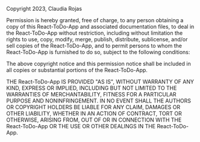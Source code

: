 Copyright 2023, Claudia Rojas

Permission is hereby granted, free of charge, to any person obtaining a copy of this React-ToDo-App and associated documentation files, to deal in the React-ToDo-App without restriction, including without limitation the rights to use, copy, modify, merge, publish, distribute, sublicense, and/or sell copies of the React-ToDo-App, and to permit persons to whom the React-ToDo-App is furnished to do so, subject to the following conditions:

The above copyright notice and this permission notice shall be included in all copies or substantial portions of the React-ToDo-App.

THE React-ToDo-App IS PROVIDED "AS IS", WITHOUT WARRANTY OF ANY KIND, EXPRESS OR IMPLIED, INCLUDING BUT NOT LIMITED TO THE WARRANTIES OF MERCHANTABILITY, FITNESS FOR A PARTICULAR PURPOSE AND NONINFRINGEMENT. IN NO EVENT SHALL THE AUTHORS OR COPYRIGHT HOLDERS BE LIABLE FOR ANY CLAIM, DAMAGES OR OTHER LIABILITY, WHETHER IN AN ACTION OF CONTRACT, TORT OR OTHERWISE, ARISING FROM, OUT OF OR IN CONNECTION WITH THE React-ToDo-App OR THE USE OR OTHER DEALINGS IN THE React-ToDo-App.